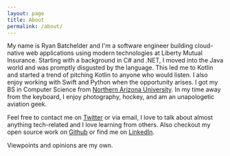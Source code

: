 ```yaml
---
layout: page
title: About
permalink: /about/
---
```


My name is Ryan Batchelder and I'm a software engineer building cloud-native web applications using modern technologies at Liberty Mutual Insurance. Starting with a background in C# and .NET, I moved into the Java world and was promptly disgusted by the language. This led me to Kotlin and started a trend of pitching Kotlin to anyone who would listen. I also enjoy working with Swift and Python when the opportunity arises. I got my BS in Computer Science from [Northern Arizona University](http://nau.edu/cefns). In my time away from the keyboard, I enjoy photography, hockey, and am an unapologetic aviation geek.

Feel free to contact me on [Twitter](https://twitter.com/c1phr) or via email, I love to talk about almost anything tech-related and I love learning from others. Also checkout my open source work on [Github](https://github.com/c1phr) or find me on [LinkedIn](https://www.linkedin.com/in/rdbatch02/).

Viewpoints and opinions are my own.
